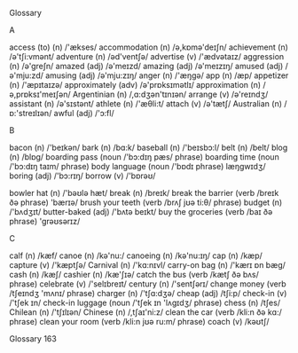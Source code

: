Glossary

A

access (to) (n) /'ækses/ 
accommodation (n) /ə,kɒmə'deɪʃn/
achievement (n) /ə'tʃi:vmənt/
adventure (n) /əd'ventʃə/
advertise (v) /'ædvətaɪz/
aggression (n) /ə'greʃn/
amazed (adj) /ə'meɪzd/
amazing (adj) /ə'meɪzɪŋ/
amused (adj) /ə'mju:zd/
amusing (adj) /ə'mju:zɪŋ/
anger (n) /'æŋgə/
app (n) /æp/
appetizer (n) /'æpɪtaɪzə/
approximately (adv) /ə'prɒksɪmətlɪ/
approximation (n) /ə,prɒksɪ'meɪʃən/
Argentinian (n) /,ɑ:dʒən'tɪnɪən/
arrange (v) /ə'reɪndʒ/
assistant (n) /ə'sɪstənt/
athlete (n) /'æθli:t/
attach (v) /ə'tætʃ/
Australian (n) /ɒ:'streɪlɪən/
awful (adj) /'ɔ:fl/

B

bacon (n) /'beɪkən/
bark (n) /bɑ:k/
baseball (n) /'beɪsbɔ:l/
belt (n) /belt/
blog (n) /blɒg/
boarding pass (noun /'bɔ:dɪŋ pæs/
phrase)
boarding time (noun /'bɔ:dɪŋ taɪm/
phrase)
body language (noun /'bɒdɪ
phrase) læŋgwɪdʒ/
boring (adj) /'bɔ:rɪŋ/
borrow (v) /'bɒrəʊ/

bowler hat (n) /'bəʊlə hæt/
break (n) /breɪk/
break the barrier (verb /breɪk ðə
phrase) 'bærɪə/
brush your teeth (verb /brʌʃ jʊə ti:θ/
phrase)
budget (n) /'bʌdʒɪt/
butter-baked (adj) /'bʌtə beɪkt/
buy the groceries (verb /baɪ ðə
phrase) 'grəʊsərɪz/

C

calf (n) /kæf/
canoe (n) /kə'nu:/
canoeing (n) /kə'nu:ɪŋ/
cap (n) /kæp/
capture (v) /'kæptʃə/
Carnival (n) /'kɑ:nɪvl/
carry-on bag (n) /'kærɪ ɒn bæg/
cash (n) /kæʃ/
cashier (n) /kæ'ʃɪə/
catch the bus (verb /kætʃ ðə bʌs/
phrase)
celebrate (v) /'selɪbreɪt/
century (n) /'sentʃərɪ/
change money (verb /tʃeɪndʒ 'mʌnɪ/
phrase)
charger (n) /'tʃɑ:dʒə/
cheap (adj) /tʃi:p/
check-in (v) /'tʃek ɪn/
check-in luggage (noun /'tʃek ɪn 'lʌgɪdʒ/
phrase)
chess (n) /tʃes/
Chilean (n) /'tʃɪlɪən/
Chinese (n) /,tʃaɪ'ni:z/
clean the car (verb /kli:n ðə kɑ:/
phrase)
clean your room (verb /kli:n jʊə ru:m/
phrase)
coach (v) /kəʊtʃ/

Glossary 163